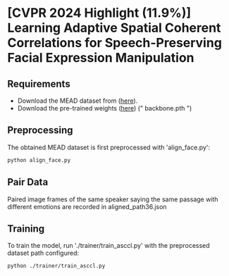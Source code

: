 # [CVPR 2024 Highlight (11.9%)] Learning Adaptive Spatial Coherent Correlations for Speech-Preserving Facial Expression Manipulation
## Requirements
- Download the MEAD dataset from ([here](https://wywu.github.io/projects/MEAD/MEAD.html)).
- Download the pre-trained weights ([here](https://drive.google.com/file/d/1W_qa9xxXTCXo_44PX_oRDLlJQ3F8uXJk/view?usp=sharing)) (" backbone.pth ") 

## Preprocessing
The obtained MEAD dataset is first preprocessed with 'align_face.py':
```bash
python align_face.py
```
## Pair Data
Paired image frames of the same speaker saying the same passage with different emotions are recorded in aligned_path36.json

## Training

To train the model, run './trainer/train_asccl.py' with the preprocessed dataset path configured:

```bash
python ./trainer/train_asccl.py
```
